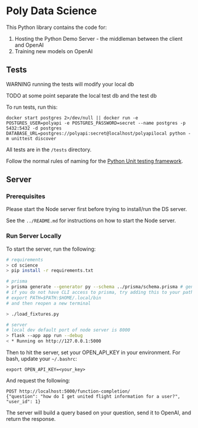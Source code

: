 # Poly Data Science

This Python library contains the code for:

1. Hosting the Python Demo Server - the middleman between the client and OpenAI
2. Training new models on OpenAI

## Tests

WARNING running the tests will modify your local db

TODO at some point separate the local test db and the test db

To run tests, run this:

```
docker start postgres 2>/dev/null || docker run -e POSTGRES_USER=polyapi -e POSTGRES_PASSWORD=secret --name postgres -p 5432:5432 -d postgres
DATABASE_URL=postgres://polyapi:secret@localhost/polyapilocal python -m unittest discover
```

All tests are in the `/tests` directory.

Follow the normal rules of naming for the [Python Unit testing framework](https://docs.python.org/3/library/unittest.html).

## Server

### Prerequisites

Please start the Node server first before trying to install/run the DS server.

See the `../README.md` for instructions on how to start the Node server.

### Run Server Locally

To start the server, run the following:

```bash
# requirements
> cd science
> pip install -r requirements.txt

# prisma
> prisma generate --generator py --schema ../prisma/schema.prisma # generates the library for python to access the db
# if you do not have CLI access to prisma, try adding this to your path in your bashrc:
# export PATH=$PATH:$HOME/.local/bin
# and then reopen a new terminal

> ./load_fixtures.py

# server
# local dev default port of node server is 8000
> flask --app app run --debug
< * Running on http://127.0.0.1:5000
```

Then to hit the server, set your OPEN_API_KEY in your environment. For bash, update your `~/.bashrc`:

```
export OPEN_API_KEY=<your_key>
```

And request the following:

```
POST http://localhost:5000/function-completion/
{"question": "how do I get united flight information for a user?", "user_id": 1}
```

The server will build a query based on your question, send it to OpenAI, and return the response.